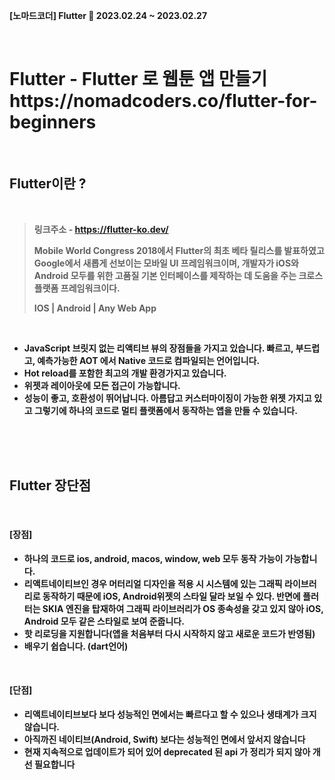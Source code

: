 <b>[노마드코더] Flutter 📆 2023.02.24 ~ 2023.02.27

</br>

<h1> 
Flutter - Flutter 로 웹툰 앱 만들기
</br> https://nomadcoders.co/flutter-for-beginners
 </h1>

</br>


## Flutter이란 ? 

</br>

>
> 링크주소 - https://flutter-ko.dev/
>
>Mobile World Congress 2018에서 Flutter의 최초 베타 릴리스를 발표하였고 Google에서 새롭게 선보이는 모바일 UI 프레임워크이며, 개발자가 iOS와 Android 모두를 위한 고품질 기본 인터페이스를 제작하는 데 도움을 주는 크로스 플랫폼 프레임워크이다.
>
> IOS | Android | Any Web App
>


</br>



- JavaScript 브릿지 없는 리액티브 뷰의 장점들을 가지고 있습니다. 빠르고, 부드럽고, 예측가능한 AOT 에서 Native 코드로 컴파일되는 언어입니다.
- Hot reload를 포함한 최고의 개발 환경가지고 있습니다.
- 위젯과 레이아웃에 모든 접근이 가능합니다.
- 성능이 좋고, 호환성이 뛰어납니다. 아름답고 커스터마이징이 가능한 위젯 가지고 있고 그렇기에 하나의 코드로 멀티 플랫폼에서 동작하는 앱을 만들 수 있습니다.


</br>
</br>
</br>


## Flutter 장단점

</br>

#### [장점]

- 하나의 코드로 ios, android, macos, window, web 모두 동작 가능이 가능합니다.
- 리액트네이티브인 경우 머터리얼 디자인을 적용 시 시스템에 있는 그래픽 라이브러리로 동작하기 때문에 iOS, Android위젯의 스타일 달라 보일 수 있다. 반면에 플러터는 SKIA 엔진을 탑재하여 그래픽 라이브러리가 OS 종속성을 갖고 있지 않아 iOS, Android 모두 같은 스타일로 보여 준줍니다.
- 핫 리로딩을 지원합니다(앱을 처음부터 다시 시작하지 않고 새로운 코드가 반영됨)
- 배우기 쉽습니다. (dart언어)


</br>

#### [단점]

- 리액트네이티브보다 보다 성능적인 면에서는 빠르다고 할 수 있으나 생태계가 크지 않습니다.
- 아직까진 네이티브(Android, Swift) 보다는 성능적인 면에서 앞서지 않습니다
- 현재 지속적으로 업데이트가 되어 있어 deprecated 된 api 가 정리가 되지 않아 개선 필요합니다

